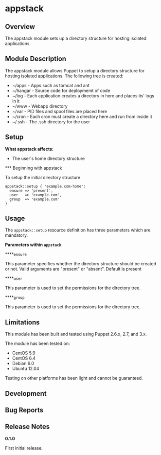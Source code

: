 appstack
====


Overview
--------

The appstack module sets up a directory structure for hosting isolated applications.


Module Description
-------------------

The appstack module allows Puppet to setup a directory structure for hosting isolated applications.
The following tree is created:

* ~/apps   - Apps such as tomcat and ant
* ~/hangar - Source code for deploymemt of code
* ~/log    - Each application creates a directory in here and places its' logs in it
* ~/www    - Webapp directory
* ~/var    - PID files and spool files are placed here
* ~/cron   - Each cron must create a directory here and run from inside it
* ~/.ssh   - The .ssh directory for the user


Setup
-----

**What appstack affects:**

* The user's home directory structure
	
*** Beginning with appstack

To setup the initial directory structure

    appstack::setup { 'example.com-home':
      ensure => 'present',
      user   => 'example.com',
      group  => 'example.com'
    }

Usage
------

The `appstack::setup` resource definition has three parameters which are mandatory.

**Parameters within `appstack`**

****`ensure`

This parameter specifies whether the directory structure should be created or not.
Valid arguments are "present" or "absent". Default is present

****`user`

This parameter is used to set the permissions for the directory tree.

****`group`

This parameter is used to set the permissions for the directory tree.


Limitations
------------

This module has been built and tested using Puppet 2.6.x, 2.7, and 3.x.

The module has been tested on:

* CentOS 5.9
* CentOS 6.4
* Debian 6.0 
* Ubuntu 12.04

Testing on other platforms has been light and cannot be guaranteed. 

Development
------------

Bug Reports
-----------

Release Notes
--------------

**0.1.0**

First initial release.
